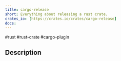 ```yaml
---
title: cargo-release
short: Everything about releasing a rust crate.
crates_io: [https://crates.io/crates/cargo-release]
docs:
---
```

#rust #rust-crate #cargo-plugin

## Description